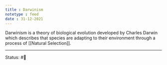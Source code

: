 ```yaml
---
title : Darwinism
notetype : feed
date : 31-12-2021
---
```


Darwinism is a theory of biological evolution developed by Charles Darwin which describes that species are adapting to their environment through a process of [[Natural Selection]].

-----

Status: #🌱 


